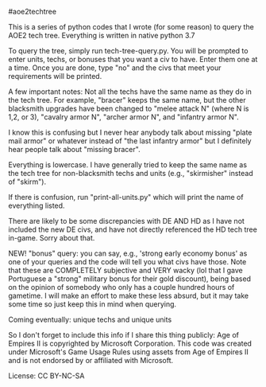 #aoe2techtree

This is a series of python codes that I wrote (for some reason)
to query the AOE2 tech tree. Everything is written in native python 3.7

To query the tree, simply run tech-tree-query.py. You will be prompted
to enter units, techs, or bonuses that you want a civ to have. Enter 
them one at a time. Once you are done, type "no" and the civs that meet 
your requirements will be printed. 

A few important notes:
Not all the techs have the same name as they do in the tech tree. For 
example, "bracer" keeps the same name, but the other blacksmith upgrades 
have been changed to "melee attack N" (where N is 1,2, or 3), 
"cavalry armor N", "archer armor N", and "infantry armor N". 

I know this is confusing but I never hear anybody talk about missing 
"plate mail armor" or whatever instead of "the last infantry armor" but 
I definitely hear people talk about "missing bracer". 

Everything is lowercase. I have generally tried to keep the same name 
as the tech tree for non-blacksmith techs and units (e.g., "skirmisher" 
instead of "skirm"). 

If there is confusion, run "print-all-units.py" which will print the 
name of everything listed. 

There are likely to be some discrepancies with DE AND HD as I have not 
included the new DE civs, and have not directly referenced the HD tech
tree in-game. Sorry about that. 

NEW! 
"bonus" query: you can say, e.g., 'strong early economy bonus' as one
of your queries and the code will tell you what civs have those. Note
that these are COMPLETELY subjective and VERY wacky (lol that I gave 
Portuguese a "strong" military bonus for their gold discount), being
based on the opinion of somebody who only has a couple hundred hours
of gametime. I will make an effort to make these less absurd, but 
it may take some time so just keep this in mind when querying.  

Coming eventually:
unique techs and unique units 



So I don't forget to include this info if I share this 
thing publicly:
Age of Empires II is copyrighted by Microsoft Corporation. 
This code was created under Microsoft's Game Usage Rules
using assets from Age of Empires II and is not endorsed by 
or affiliated with Microsoft.

License: CC BY-NC-SA
